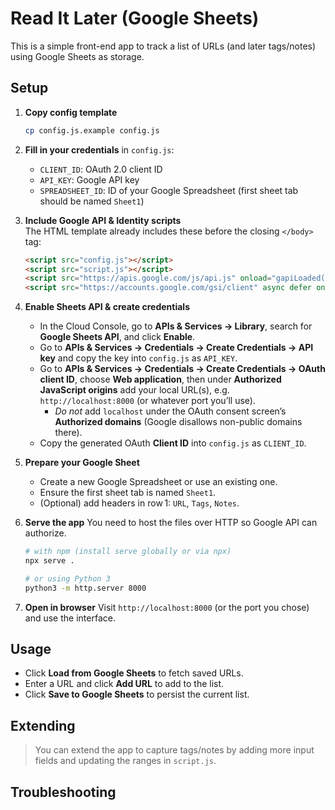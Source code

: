 # Read It Later (Google Sheets)

This is a simple front-end app to track a list of URLs (and later tags/notes) using Google Sheets as storage.

## Setup

1. **Copy config template**
   ```bash
   cp config.js.example config.js
   ```
2. **Fill in your credentials** in `config.js`:
   - `CLIENT_ID`: OAuth 2.0 client ID
   - `API_KEY`: Google API key
   - `SPREADSHEET_ID`: ID of your Google Spreadsheet (first sheet tab should be named `Sheet1`)
3. **Include Google API & Identity scripts**  
   The HTML template already includes these before the closing `</body>` tag:
   ```html
   <script src="config.js"></script>
   <script src="script.js"></script>
   <script src="https://apis.google.com/js/api.js" onload="gapiLoaded()"></script>
   <script src="https://accounts.google.com/gsi/client" async defer onload="gisLoaded()"></script>
   ```

4. **Enable Sheets API & create credentials**
   - In the Cloud Console, go to **APIs & Services → Library**, search for **Google Sheets API**, and click **Enable**.
   - Go to **APIs & Services → Credentials → Create Credentials → API key** and copy the key into `config.js` as `API_KEY`.
   - Go to **APIs & Services → Credentials → Create Credentials → OAuth client ID**, choose **Web application**, then under **Authorized JavaScript origins** add your local URL(s), e.g. `http://localhost:8000` (or whatever port you’ll use).
     - _Do not_ add `localhost` under the OAuth consent screen’s **Authorized domains** (Google disallows non-public domains there).
   - Copy the generated OAuth **Client ID** into `config.js` as `CLIENT_ID`.
5. **Prepare your Google Sheet**
   - Create a new Google Spreadsheet or use an existing one.
   - Ensure the first sheet tab is named `Sheet1`.
   - (Optional) add headers in row 1: `URL`, `Tags`, `Notes`.
6. **Serve the app**
   You need to host the files over HTTP so Google API can authorize.
   ```bash
   # with npm (install serve globally or via npx)
   npx serve .

   # or using Python 3
   python3 -m http.server 8000
   ```
7. **Open in browser**
   Visit `http://localhost:8000` (or the port you chose) and use the interface.

## Usage

- Click **Load from Google Sheets** to fetch saved URLs.
- Enter a URL and click **Add URL** to add to the list.
- Click **Save to Google Sheets** to persist the current list.

## Extending

> You can extend the app to capture tags/notes by adding more input fields and updating the ranges in `script.js`.

## Troubleshooting
